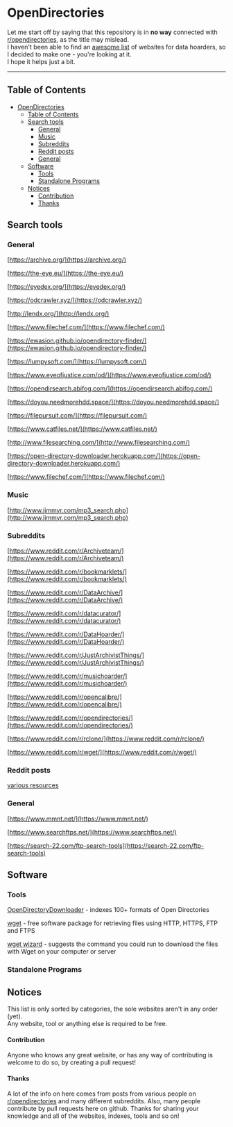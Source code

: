 # OpenDirectories

Let me start off by saying that this repository is in **no way** connected with [r/opendirectories](https://www.reddit.com/r/opendirectories), as the title may mislead.  
I haven't been able to find an [awesome list](https://github.com/sindresorhus/awesome) of websites for data hoarders, so I decided to make one - you're looking at it.  
I hope it helps just a bit.

---

## Table of Contents

- [OpenDirectories](#opendirectories)
  - [Table of Contents](#table-of-contents)
  - [Search tools](#search-tools)
    - [General](#general)
    - [Music](#music)
    - [Subreddits](#subreddits)
    - [Reddit posts](#reddit-posts)
    - [General](#general-1)
  - [Software](#software)
    - [Tools](#tools)
    - [Standalone Programs](#standalone-programs)
  - [Notices](#notices)
      - [Contribution](#contribution)
      - [Thanks](#thanks)

## Search tools

### General

[https://archive.org/](https://archive.org/)

[https://the-eye.eu/](https://the-eye.eu/)

[https://eyedex.org/](https://eyedex.org/)

[https://odcrawler.xyz/](https://odcrawler.xyz/)

[http://lendx.org/](http://lendx.org/)

[https://www.filechef.com/](https://www.filechef.com/)

[https://ewasion.github.io/opendirectory-finder/](https://ewasion.github.io/opendirectory-finder/)

[https://lumpysoft.com/](https://lumpysoft.com/)

[https://www.eyeofjustice.com/od/](https://www.eyeofjustice.com/od/)

[https://opendirsearch.abifog.com/](https://opendirsearch.abifog.com/)

[https://doyou.needmorehdd.space/](https://doyou.needmorehdd.space/)

[https://filepursuit.com/](https://filepursuit.com/)

[https://www.catfiles.net/](https://www.catfiles.net/)

[http://www.filesearching.com/](http://www.filesearching.com/)

[https://open-directory-downloader.herokuapp.com/](https://open-directory-downloader.herokuapp.com/)

[https://www.filechef.com/](https://www.filechef.com/)

### Music

[http://www.jimmyr.com/mp3_search.php](http://www.jimmyr.com/mp3_search.php)

### Subreddits

[https://www.reddit.com/r/Archiveteam/](https://www.reddit.com/r/Archiveteam/)

[https://www.reddit.com/r/bookmarklets/](https://www.reddit.com/r/bookmarklets/)

[https://www.reddit.com/r/DataArchive/](https://www.reddit.com/r/DataArchive/)

[https://www.reddit.com/r/datacurator/](https://www.reddit.com/r/datacurator/)

[https://www.reddit.com/r/DataHoarder/](https://www.reddit.com/r/DataHoarder/)

[https://www.reddit.com/r/JustArchivistThings/](https://www.reddit.com/r/JustArchivistThings/)

[https://www.reddit.com/r/musichoarder/](https://www.reddit.com/r/musichoarder/)

[https://www.reddit.com/r/opencalibre/](https://www.reddit.com/r/opencalibre/)

[https://www.reddit.com/r/opendirectories/](https://www.reddit.com/r/opendirectories/)

[https://www.reddit.com/r/rclone/](https://www.reddit.com/r/rclone/)

[https://www.reddit.com/r/wget/](https://www.reddit.com/r/wget/)

### Reddit posts

[various resources](https://www.reddit.com/r/opendirectories/comments/933pzm/all_resources_i_know_related_to_open_directories/)


### General

[https://www.mmnt.net/](https://www.mmnt.net/)

[https://www.searchftps.net/](https://www.searchftps.net/)

[https://search-22.com/ftp-search-tools](https://search-22.com/ftp-search-tools)

## Software

### Tools

[OpenDirectoryDownloader](https://github.com/KoalaBear84/OpenDirectoryDownloader/) - indexes 100+ formats of Open Directories

[wget](https://www.gnu.org/software/wget/) - free software package for retrieving files using HTTP, HTTPS, FTP and FTPS

[wget wizard](https://www.whatismybrowser.com/developers/tools/wget-wizard/) - suggests the command you could run to download the files with Wget on your computer or server


### Standalone Programs

## Notices

This list is only sorted by categories, the sole websites aren't in any order (yet).  
Any website, tool or anything else is required to be free.

#### Contribution

Anyone who knows any great website, or has any way of contributing is welcome to do so, by creating a pull request!

#### Thanks

A lot of the info on here comes from posts from various people on [r/opendirectories](https://www.reddit.com/r/opendirectories) and many different subreddits. Also, many people contribute by pull requests here on github. Thanks for sharing your knowledge and all of the websites, indexes, tools and so on!
